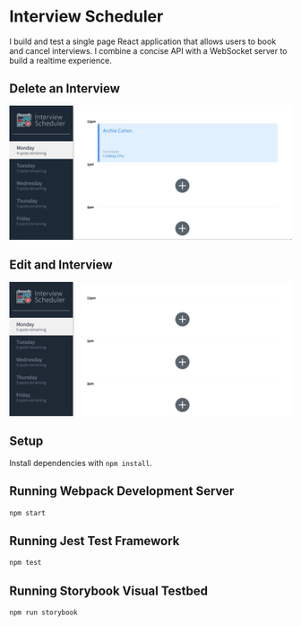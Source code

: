 # Interview Scheduler
 I build and test a single page React application that allows users to book and cancel interviews. I combine a concise API with a WebSocket server to build a realtime experience.
 ## Delete an Interview
![Alt text](public/images/edit.gif)
## Edit and Interview
![Alt text](public/images/delete.gif)
## Setup

Install dependencies with `npm install`.

## Running Webpack Development Server

```sh
npm start
```

## Running Jest Test Framework

```sh
npm test
```

## Running Storybook Visual Testbed

```sh
npm run storybook
```
